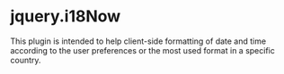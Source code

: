jquery.i18Now
=============

This plugin is intended to help client-side formatting of date and time according to the user preferences or the most used format in a specific country.